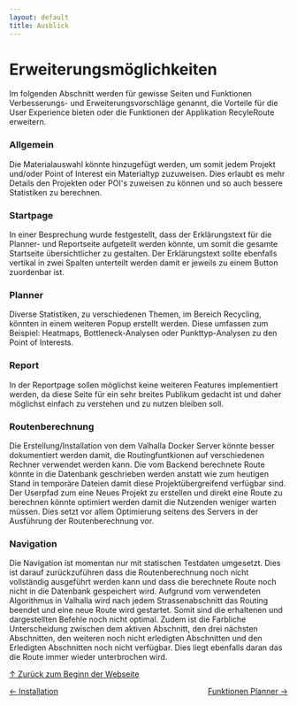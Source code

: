 ```yaml
---
layout: default
title: Ausblick
---
```

<a id="top"></a>

# Erweiterungsmöglichkeiten
<div id="erweiterungsmöglichkeiten"></div>
Im folgenden Abschnitt werden für gewisse Seiten und Funktionen Verbesserungs- und Erweiterungsvorschläge genannt, die Vorteile für die User Experience bieten oder die Funktionen der Applikation RecyleRoute erweitern.

### Allgemein
<div id="allgemein"></div>
Die Materialauswahl könnte hinzugefügt werden, um somit jedem Projekt und/oder Point of Interest ein Materialtyp zuzuweisen. Dies erlaubt es mehr Details den Projekten oder POI's zuweisen zu können und so auch bessere Statistiken zu berechnen.

### Startpage
<div id="startpage"></div>
In einer Besprechung wurde festgestellt, dass der Erklärungstext für die Planner- und Reportseite aufgeteilt werden könnte, um somit die gesamte Startseite übersichtlicher zu gestalten. Der Erklärungstext sollte ebenfalls vertikal in zwei Spalten unterteilt werden damit er jeweils zu einem Button zuordenbar ist. 

### Planner
<div id="planner"></div>
Diverse Statistiken, zu verschiedenen Themen, im Bereich Recycling, könnten in einem weiteren Popup erstellt werden. Diese umfassen zum Beispiel: Heatmaps, Bottleneck-Analysen oder Punkttyp-Analysen zu den Point of Interests. 

### Report
<div id="report"></div>
In der Reportpage sollen möglichst keine weiteren Features implementiert werden, da diese Seite für ein sehr breites Publikum gedacht ist und daher möglichst einfach zu verstehen und zu nutzen bleiben soll. 

### Routenberechnung
<div id="routenberechnung"></div>
Die Erstellung/Installation von dem Valhalla Docker Server könnte besser dokumentiert werden damit, die Routingfuntkionen auf verschiedenen Rechner verwendet werden kann.
Die vom Backend berechnete Route könnte in die Datenbank geschrieben werden anstatt wie zum heutigen Stand in temporäre Dateien damit diese Projektübergreifend verfügbar sind.
Der Userpfad zum eine Neues Projekt zu erstellen und direkt eine Route zu berechnen könnte optimiert werden damit die Nutzenden weniger warten müssen. Dies setzt vor allem Optimierung seitens des Servers in der Ausführung der Routenberechnung vor.

### Navigation
<div id="navigation"></div>
Die Navigation ist momentan nur mit statischen Testdaten umgesetzt. Dies ist darauf zurückzuführen dass die Routenberechnung noch nicht vollständig ausgeführt werden kann und dass die berechnete Route noch nicht in die Datenbank gespeichert wird. Aufgrund vom verwendeten Algorithmus in Valhalla wird nach jedem Strassenabschnitt das Routing beendet und eine neue Route wird gestartet. Somit sind die erhaltenen und dargestellten Befehle noch nicht optimal. Zudem ist die Farbliche Unterscheidung zwischen dem aktiven Abschnitt, den drei nächsten Abschnitten, den weiteren noch nicht erledigten Abschnitten und den Erledigten Abschnitten noch nicht verfügbar. Dies liegt ebenfalls daran das die Route immer wieder unterbrochen wird. 


[↑ Zurück zum Beginn der Webseite](#top) 


<div style="display: flex; justify-content: space-between;">
  <div>
    <a href="installation.html">← Installation</a>
  </div>
  <div>
    <a href="funktionen_planner.html">Funktionen Planner →</a>
  </div>
</div>
